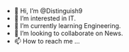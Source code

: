 - 👋 Hi, I’m @Distinguish9
- 👀 I’m interested in IT.
- 🌱 I’m currently learning Engineering.
- 💞️ I’m looking to collaborate on News.
- 📫 How to reach me ...

<!---
Distinguish9/Distinguish9 is a ✨ special ✨ repository because its `README.md` (this file) appears on your GitHub profile.
You can click the Preview link to take a look at your changes.
--->
